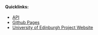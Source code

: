 #### Quicklinks:
* [API](https://github.com/easyCZ/SLIP-A-2015/tree/master/api)
* [Github Pages](http://easycz.github.io/SLIP-A-2015/)
* [University of Edinburgh Project Website](http://groups.inf.ed.ac.uk/teaching/slipa15-16/)
